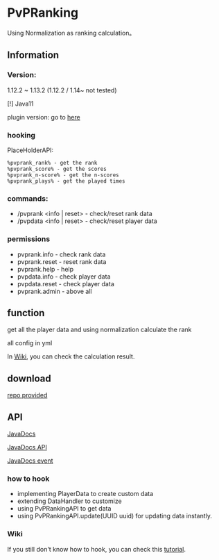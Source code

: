 # PvPRanking

Using Normalization as ranking calculation。

## Information

### Version: 
1.12.2 ~ 1.13.2 (1.12.2 / 1.14~ not tested)

[!] Java11

plugin version: go to [here](/src/plugin.yml)

### hooking
PlaceHolderAPI:

    %pvprank_rank% - get the rank
    %pvprank_score% - get the scores
    %pvprank_n-score% - get the n-scores
    %pvprank_plays% - get the played times


### commands:
  - /pvprank <info | reset> <player> - check/reset rank data
 - /pvpdata <info | reset> <player> - check/reset player data

### permissions
 - pvprank.info - check rank data
 - pvprank.reset - reset rank data
 - pvprank.help - help
 - pvpdata.info - check player data
 - pvpdata.reset - check player data
 - pvprank.admin - above all

## function
get all the player data and using normalization calculate the rank

all config in yml

In [Wiki](https://github.com/free-mc-plugins/PvPRanking/wiki), you can check the calculation result.


## download
[repo provided](/PvPRanking.jar)


## API 

[JavaDocs](https://free-mc-plugins.github.io/PvPRanking)

[JavaDocs API](https://free-mc-plugins.github.io/PvPRanking/com/ericlam/mc/ranking/api/package-summary.html)

[JavaDocs event](https://free-mc-plugins.github.io/PvPRanking/com/ericlam/mc/ranking/bukkit/event/package-summary.html)

### how to hook
- implementing PlayerData to create custom data
- extending DataHandler to customize
- using PvPRankingAPI to get data
- using PvPRankingAPI.update(UUID uuid) for updating data instantly.


### Wiki
If you still don't know how to hook, you can check this [tutorial](https://github.com/free-mc-plugins/PvPRanking/wiki/%5BEN%5D-Hooking-into-PvPRanking).

